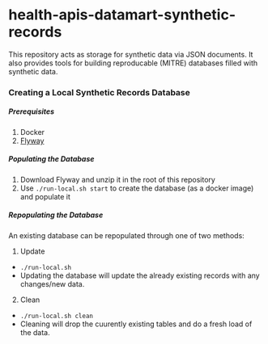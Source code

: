 # health-apis-datamart-synthetic-records

This repository acts as storage for synthetic data via JSON documents. It also provides tools for building reproducable (MITRE) databases filled with synthetic data.

### Creating a Local Synthetic Records Database

##### Prerequisites

1. Docker
2. [Flyway](https://flywaydb.org/download/)


##### Populating the Database

1. Download Flyway and unzip it in the root of this repository
2. Use `./run-local.sh start` to create the database (as a docker image) and populate it


##### Repopulating the Database

An existing database can be repopulated through one of two methods:
1. Update
  * `./run-local.sh`
  * Updating the database will update the already existing records with any changes/new data.
2. Clean
  * `./run-local.sh clean`
  * Cleaning will drop the cuurently existing tables and do a fresh load of the data.